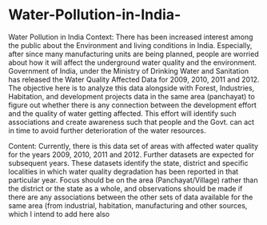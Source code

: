 # Water-Pollution-in-India-
Water Pollution in India 
Context:
There has been increased interest among the public about the Environment and living conditions in India. Especially, after since many manufacturing units are being planned, people are worried about how it will affect the underground water quality and the environment. Government of India, under the Ministry of Drinking Water and Sanitation has released the Water Quality Affected Data for 2009, 2010, 2011 and 2012. The objective here is to analyze this data alongside with Forest, Industries, Habitation, and development projects data in the same area (panchayat) to figure out whether there is any connection between the development effort and the quality of water getting affected. This effort will identify such associations and create awareness such that people and the Govt. can act in time to avoid further deterioration of the water resources.

Content:
Currently, there is this data set of areas with affected water quality for the years 2009, 2010, 2011 and 2012. Further datasets are expected for subsequent years. These datasets identify the state, district and specific localities in which water quality degradation has been reported in that particular year. Focus should be on the area (Panchayat/Village) rather than the district or the state as a whole, and observations should be made if there are any associations between the other sets of data available for the same area (from industrial, habitation, manufacturing and other sources, which I intend to add here also
